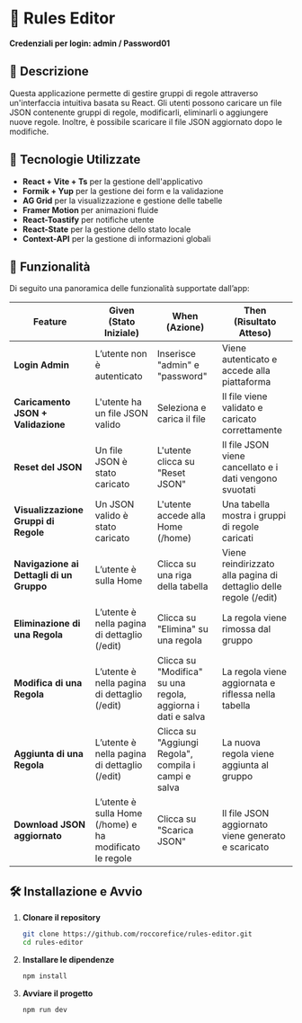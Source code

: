 # 📌 Rules Editor


 **Credenziali per login: admin / Password01**
 

## 📜 Descrizione
Questa applicazione permette di gestire gruppi di regole attraverso un'interfaccia intuitiva basata su React. Gli utenti possono caricare un file JSON contenente gruppi di regole, modificarli, eliminarli o aggiungere nuove regole. Inoltre, è possibile scaricare il file JSON aggiornato dopo le modifiche.

## 🚀 Tecnologie Utilizzate
- **React + Vite + Ts** per la gestione dell'applicativo
- **Formik + Yup** per la gestione dei form e la validazione
- **AG Grid** per la visualizzazione e gestione delle tabelle
- **Framer Motion** per animazioni fluide
- **React-Toastify** per notifiche utente
- **React-State** per la gestione dello stato locale
- **Context-API** per la gestione di informazioni globali

## 📌 Funzionalità
Di seguito una panoramica delle funzionalità supportate dall’app:

| **Feature**                    | **Given (Stato Iniziale)** | **When (Azione)** | **Then (Risultato Atteso)** |
|---------------------------------|---------------------------|-------------------|----------------------------|
| **Login Admin**                 | L’utente non è autenticato | Inserisce "admin" e "password" | Viene autenticato e accede alla piattaforma |
| **Caricamento JSON + Validazione** | L'utente ha un file JSON valido | Seleziona e carica il file | Il file viene validato e caricato correttamente |
| **Reset del JSON**               | Un file JSON è stato caricato | L'utente clicca su "Reset JSON" | Il file JSON viene cancellato e i dati vengono svuotati |
| **Visualizzazione Gruppi di Regole** | Un JSON valido è stato caricato | L'utente accede alla Home (/home) | Una tabella mostra i gruppi di regole caricati |
| **Navigazione ai Dettagli di un Gruppo** | L’utente è sulla Home | Clicca su una riga della tabella | Viene reindirizzato alla pagina di dettaglio delle regole (/edit) |
| **Eliminazione di una Regola** | L’utente è nella pagina di dettaglio (/edit) | Clicca su "Elimina" su una regola | La regola viene rimossa dal gruppo |
| **Modifica di una Regola** | L’utente è nella pagina di dettaglio (/edit) | Clicca su "Modifica" su una regola, aggiorna i dati e salva | La regola viene aggiornata e riflessa nella tabella |
| **Aggiunta di una Regola** | L’utente è nella pagina di dettaglio (/edit) | Clicca su "Aggiungi Regola", compila i campi e salva | La nuova regola viene aggiunta al gruppo |
| **Download JSON aggiornato** | L’utente è sulla Home (/home) e ha modificato le regole | Clicca su "Scarica JSON" | Il file JSON aggiornato viene generato e scaricato |


## 🛠 Installazione e Avvio

1. **Clonare il repository**
   ```sh
   git clone https://github.com/roccorefice/rules-editor.git
   cd rules-editor

2. **Installare le dipendenze**
   ```sh
   npm install

3. **Avviare il progetto**
   ```sh
   npm run dev